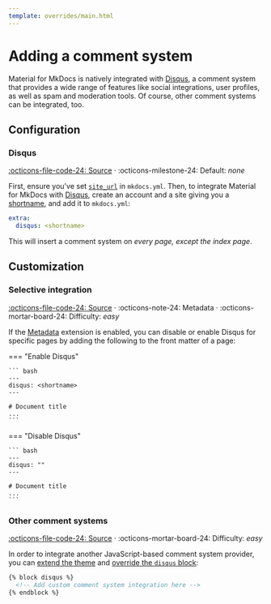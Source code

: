 ```yaml
---
template: overrides/main.html
---
```


# Adding a comment system

Material for MkDocs is natively integrated with [Disqus][1], a comment system
that provides a wide range of features like social integrations, user profiles,
as well as spam and moderation tools. Of course, other comment systems can be 
integrated, too.

  [1]: https://disqus.com/

## Configuration

### Disqus

[:octicons-file-code-24: Source][2] ·
:octicons-milestone-24: Default: _none_

First, ensure you've set [`site_url`][3] in `mkdocs.yml`. Then, to integrate
Material for MkDocs with [Disqus][1], create an account and a site giving you a
[shortname][4], and add it to `mkdocs.yml`:

``` yaml
extra:
  disqus: <shortname>
```

This will insert a comment system on _every page, except the index page_.

  [2]: https://github.com/squidfunk/mkdocs-material/blob/master/src/partials/integrations/disqus.html
  [3]: https://www.mkdocs.org/user-guide/configuration/#site_url
  [4]: https://help.disqus.com/en/articles/1717111-what-s-a-shortname

## Customization

### Selective integration

[:octicons-file-code-24: Source][2] ·
:octicons-note-24: Metadata ·
:octicons-mortar-board-24: Difficulty: _easy_

If the [Metadata][5] extension is enabled, you can disable or enable Disqus for
specific pages by adding the following to the front matter of a page:

=== "Enable Disqus"

    ``` bash
    ---
    disqus: <shortname>
    ---

    # Document title
    ...
    ```

=== "Disable Disqus"

    ``` bash
    ---
    disqus: ""
    ---

    # Document title
    ...
    ```

  [5]: ../../reference/meta-tags/#metadata

### Other comment systems

[:octicons-file-code-24: Source][6] ·
:octicons-mortar-board-24: Difficulty: _easy_

In order to integrate another JavaScript-based comment system provider, you can
[extend the theme][7] and [override the `disqus` block][8]:

``` html
{% block disqus %}
  <!-- Add custom comment system integration here -->
{% endblock %}
```

  [6]: https://github.com/squidfunk/mkdocs-material/blob/master/src/base.html
  [7]: ../customization.md#extending-the-theme
  [8]: ../customization.md#overriding-blocks-recommended
